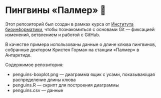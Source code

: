 # Пингвины «Палмер» 🐧

Этот репозиторий был создан в рамках курса от [Института биоинформатики](bioinf.me/education/stat), чтобы познакомиться с основами Git — фиксацией изменений, ветвлением и работой с GitHub.

В качестве примера использованы данные о длине клюва пингвинов, собранные доктором Кристен Горман на станции «Палмер» в Антарктиде.

Содержимое репозитория:

- penguins-boxplot.png — диаграмма ящик с усами, показывающая распределение длины клюва
- penguins.R — скрипт для построения диаграммы
- penguins.csv — данные
